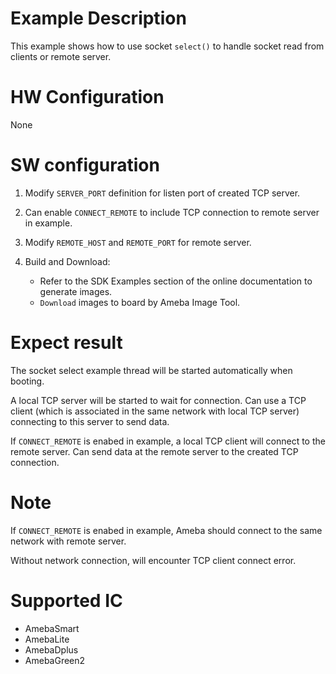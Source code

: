 # Example Description

This example shows how to use socket `select()` to handle socket read from clients or remote server.

# HW Configuration

None

# SW configuration

1. Modify `SERVER_PORT` definition for listen port of created TCP server.

2. Can enable `CONNECT_REMOTE` to include TCP connection to remote server in example.

3. Modify `REMOTE_HOST` and `REMOTE_PORT` for remote server.

4. Build and Download:
   * Refer to the SDK Examples section of the online documentation to generate images.
   * `Download` images to board by Ameba Image Tool.

# Expect result

The socket select example thread will be started automatically when booting.

A local TCP server will be started to wait for connection. Can use a TCP client (which is associated in the same network with local TCP server) connecting to this server to send data.

If `CONNECT_REMOTE` is enabed in example, a local TCP client will connect to the remote server. Can send data at the remote server to the created TCP connection.

# Note

If `CONNECT_REMOTE` is enabed in example, Ameba should connect to the same network with remote server.

Without network connection, will encounter TCP client connect error.

# Supported IC

- AmebaSmart
- AmebaLite
- AmebaDplus
- AmebaGreen2
